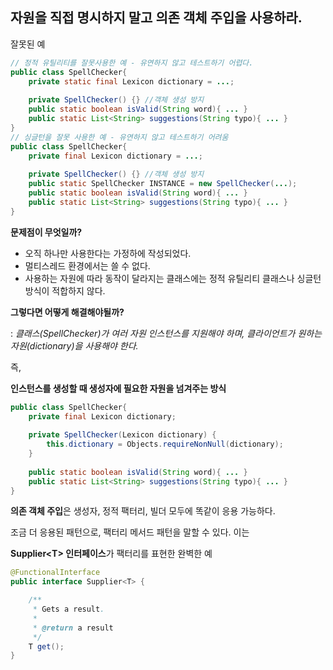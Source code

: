 ## 자원을 직접 명시하지 말고 의존 객체 주입을 사용하라.

잘못된 예
```java
// 정적 유틸리티를 잘못사용한 예 - 유연하지 않고 테스트하기 어렵다.
public class SpellChecker{
	private static final Lexicon dictionary = ...;
    
    private SpellChecker() {} //객체 생성 방지
    public static boolean isValid(String word){ ... }
    public static List<String> suggestions(String typo){ ... }
}
// 싱글턴을 잘못 사용한 예 - 유연하지 않고 테스트하기 어려움
public class SpellChecker{
	private final Lexicon dictionary = ...;
    
    private SpellChecker() {} //객체 생성 방지
    public static SpellChecker INSTANCE = new SpellChecker(...);
    public static boolean isValid(String word){ ... }
    public static List<String> suggestions(String typo){ ... }
}
```

**문제점이 무엇일까?**

- 오직 하나만 사용한다는 가정하에 작성되었다.
- 멀티스레드 환경에서는 쓸 수 없다.
- 사용하는 자원에 따라 동작이 달라지는 클래스에는 정적 유틸리티 클래스나 싱글턴 방식이 적합하지 않다.



**그렇다면 어떻게 해결해야될까?**

 : *클래스(SpellChecker)가 여러 자원 인스턴스를 지원해야 하며, 클라이언트가 원하는 자원(dictionary)을 사용해야 한다.*

즉,

**인스턴스를 생성할 때 생성자에 필요한 자원을 넘겨주는 방식**

```java
public class SpellChecker{
	private final Lexicon dictionary;
    
    private SpellChecker(Lexicon dictionary) {
        this.dictionary = Objects.requireNonNull(dictionary);
    }
    
    public static boolean isValid(String word){ ... }
    public static List<String> suggestions(String typo){ ... }
}
```



**의존 객체 주입**은 생성자, 정적 팩터리, 빌더 모두에 똑같이 응용 가능하다.

조금 더 응용된 패턴으로, 팩터리 메서드 패턴을 말할 수 있다. 이는

**Supplier\<T> 인터페이스**가 팩터리를 표현한 완벽한 예

```java
@FunctionalInterface
public interface Supplier<T> {

    /**
     * Gets a result.
     *
     * @return a result
     */
    T get();
}
```

